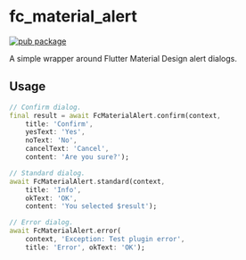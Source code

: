 # fc_material_alert

[![pub package](https://img.shields.io/pub/v/fc_material_alert.svg)](https://pub.dev/packages/fc_material_alert)

A simple wrapper around Flutter Material Design alert dialogs.

## Usage

```dart
// Confirm dialog.
final result = await FcMaterialAlert.confirm(context,
    title: 'Confirm',
    yesText: 'Yes',
    noText: 'No',
    cancelText: 'Cancel',
    content: 'Are you sure?');

// Standard dialog.
await FcMaterialAlert.standard(context,
    title: 'Info',
    okText: 'OK',
    content: 'You selected $result');

// Error dialog.
await FcMaterialAlert.error(
    context, 'Exception: Test plugin error',
    title: 'Error', okText: 'OK');
```
